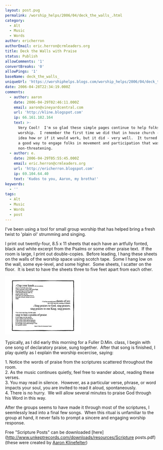 ```yaml
---
layout: post.pug
permalink: /worship_helps/2006/04/deck_the_walls_.html 
category:
  - Alt
  - Music
  - Words
author: ericherron
authorEmail: eric.herron@crmleaders.org
title: Deck the Walls with Praise
status: Publish
allowComments: '1'
convertBreaks: '0'
allowPings: '1'
baseName: deck_the_walls_
uniqueUrl: 'https://worshiphelps.blogs.com/worship_helps/2006/04/deck_the_walls_.html '
date: 2006-04-28T22:34:19.000Z
comments:
  - author: aaron
    date: 2006-04-29T02:46:11.000Z
    email: aaron@vineyardcentral.com
    url: 'http://kline.blogspot.com'
    ip: 66.161.182.164
    text: >-
      Very Cool!  I'm so glad these simple pages continue to help folks
      worship.  I remember the first time we did that in house church - I had no
      idea how or if it would work, but it did - very well.  It turned out to be
      a good way to engage folks in movement and participation that was open and
      non-threatening.
  - author: e.
    date: 2006-04-29T05:55:45.000Z
    email: eric.herron@crmleaders.org
    url: 'http://ericherron.blogspot.com'
    ip: 69.104.64.40
    text: 'Kudos to you, Aaron, my brotha!'
keywords:
  - ''
tags:
  - Alt
  - Music
  - Words
  - post
---
```

I've been using a tool for small group worship that has helped bring a fresh twist to 'plain ol' strumming and singing.

I print out twently-four, 8.5 x 11 sheets that each have an artfully fonted, black and white excerpt from the Psalms or some other praise text.  If the room is large, I print out double-copies.  Before leading, I hang these sheets on the walls of the worship space using scotch tape.  Some I hang low on the wall, some eye-level, and some higher.  Some sheets, I scatter on the floor.  It is best to have the sheets three to five feet apart from each other.

[](http://worshiphelps.blogs.com/.shared/image.html?/photos/uncategorized/sp_eg.jpg)[![Sp_eg_1](/img/sp_eg_1.jpg "Sp_eg_1")](http://worshiphelps.blogs.com/.shared/image.html?/photos/uncategorized/sp_eg_1.jpg)  

Typically, as I did early this morning for a Fuller D.Min. class, I begin with one song of declaratory praise, sung together.  After that song is finished, I play quietly as I explain the worship excercise, saying:  

1\. Notice the words of praise from the scriptures scattered throughout the room.  
2\. As the music continues quietly, feel free to wander about, reading these verses.  
3\. You may read in silence.  However, as a particular verse, phrase, or word impacts your soul, you are invited to read it aloud, spontaneously.  
4\. There is no hurry.  We will allow several minutes to praise God through his Word in this way.

After the groups seems to have made it through most of the scriptures, I seemlessly lead into a final few songs.  When this ritual is unfamiliar to the group at hand, it never fails to prompt a sincere and engaging worship response.

Free "Scripture Posts" can be downloaded [here](http://www.unkeptrecords.com/downloads/resources/Scripture posts.pdf) (these were created by [Aaron Klinefelter](http://www.kline.blogspot.com))